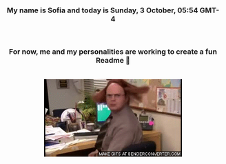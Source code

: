 


<div align="center">
<h3 >My name is Sofia and today is Sunday, 3 October, 05:54 GMT-4</h3><br>
<h3 >For now, me and my personalities are working to create a fun Readme 👋
</h3><br>
<img src='img/dwight.gif' alt='working...'/>
</div>
